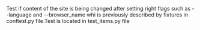Test if content of the site is being changed after setting right flags such as --language and --browser_name whi is previously described by fixtures in conftest.py file.Test is located in test_items.py file 